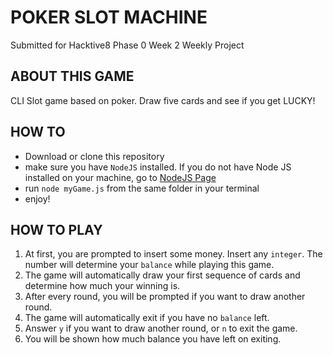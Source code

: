 # POKER SLOT MACHINE
Submitted for Hacktive8 Phase 0 Week 2 Weekly Project

## ABOUT THIS GAME
CLI Slot game based on poker. Draw five cards and see if you get LUCKY!

## HOW TO
* Download or clone this repository
* make sure you have `NodeJS` installed. If you do not have Node JS installed on your machine, go to [NodeJS Page](https://nodejs.org/en/)
* run `node myGame.js` from the same folder in your terminal
* enjoy!

## HOW TO PLAY
1. At first, you are prompted to insert some money. Insert any `integer`. The number will determine your `balance` while playing this game.
2. The game will automatically draw your first sequence of cards and determine how much your winning is.
3. After every round, you will be prompted if you want to draw another round.
4. The game will automatically exit if you have no `balance` left.
5. Answer `y` if you want to draw another round, or `n` to exit the game.
6. You will be shown how much balance you have left on exiting.
